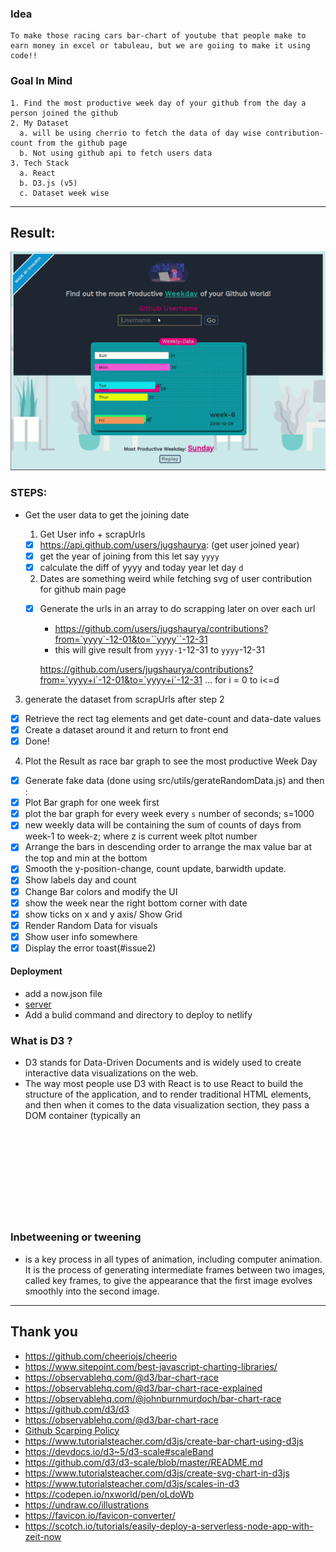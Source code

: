 ### Idea

```
To make those racing cars bar-chart of youtube that people make to earn money in excel or tabuleau, but we are goiing to make it using code!!
```

### Goal In Mind

```
1. Find the most productive week day of your github from the day a person joined the github
2. My Dataset
  a. will be using cherrio to fetch the data of day wise contribution-count from the github page
  b. Not using github api to fetch users data
3. Tech Stack
  a. React
  b. D3.js (v5)
  c. Dataset week wise
```

---

## Result:

![](app.gif)

### STEPS:

- Get the user data to get the joining date

  1. Get User info + scrapUrls

  - [x] https://api.github.com/users/jugshaurya: (get user joined year)
  - [x] get the year of joining from this let say `yyyy`
  - [x] calculate the diff of yyyy and today year let day `d`

  2. Dates are something weird while fetching svg of user contribution for github main page

  - [x] Generate the urls in an array to do scrapping later on over each url

    - https://github.com/users/jugshaurya/contributions?from=`yyyy`-12-01&to=``yyyy``-12-31
    - this will give result from `yyyy-1`-12-31 to `yyyy`-12-31

    https://github.com/users/jugshaurya/contributions?from=`yyyy+i`-12-01&to=`yyyy+i`-12-31
    ... for i = 0 to i<=d

3. generate the dataset from scrapUrls after step 2

- [x] Retrieve the rect tag elements and get date-count and data-date values
- [x] Create a dataset around it and return to front end
- [x] Done!

4. Plot the Result as race bar graph to see the most productive Week Day

- [x] Generate fake data (done using src/utils/gerateRandomData.js) and then :
- [x] Plot Bar graph for one week first
- [x] plot the bar graph for every week every `s` number of seconds; s=1000
- [x] new weekly data will be containing the sum of counts of days from week-1 to week-z; where z is current week pltot number
- [x] Arrange the bars in descending order to arrange the max value bar at the top and min at the bottom
- [x] Smooth the y-position-change, count update, barwidth update.
- [x] Show labels day and count
- [x] Change Bar colors and modify the UI
- [x] show the week near the right bottom corner with date
- [x] show ticks on x and y axis/ Show Grid
- [x] Render Random Data for visuals
- [x] Show user info somewhere
- [x] Display the error toast(#issue2)

#### Deployment

- add a now.json file
- [server](https://productive-weekday-server.jugshaurya.now.sh)
- Add a bulid command and directory to deploy to netlify

### What is D3 ?

- D3 stands for Data-Driven Documents and is widely used to create interactive data visualizations on the web.
- The way most people use D3 with React is to use React to build the structure of the application, and to render traditional HTML elements, and then when it comes to the data visualization section, they pass a DOM container (typically an <svg> ) over to D3 and use D3 to create and destroy and update elements.
  -D3 helps you bring data to life using SVG, Canvas and HTML. D3 combines powerful visualization and interaction techniques with a data-driven approach to DOM manipulation, giving you the full capabilities of modern browsers and the freedom to design the right visual interface for your data.

### Inbetweening or tweening

- is a key process in all types of animation, including computer animation. It is the process of generating intermediate frames between two images, called key frames, to give the appearance that the first image evolves smoothly into the second image.

---

## Thank you

- https://github.com/cheeriojs/cheerio
- https://www.sitepoint.com/best-javascript-charting-libraries/
- https://observablehq.com/@d3/bar-chart-race
- https://observablehq.com/@d3/bar-chart-race-explained
- https://observablehq.com/@johnburnmurdoch/bar-chart-race
- https://github.com/d3/d3
- https://observablehq.com/@d3/bar-chart-race
- [Github Scarping Policy ](https://help.github.com/en/github/site-policy/github-acceptable-use-policies#5-scraping-and-api-usage-restrictions)
- https://www.tutorialsteacher.com/d3js/create-bar-chart-using-d3js
- https://devdocs.io/d3~5/d3-scale#scaleBand
- https://github.com/d3/d3-scale/blob/master/README.md
- https://www.tutorialsteacher.com/d3js/create-svg-chart-in-d3js
- https://www.tutorialsteacher.com/d3js/scales-in-d3
- https://codepen.io/nxworld/pen/oLdoWb
- https://undraw.co/illustrations
- https://favicon.io/favicon-converter/
- https://scotch.io/tutorials/easily-deploy-a-serverless-node-app-with-zeit-now
